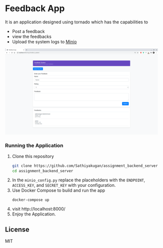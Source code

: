 # Feedback App
It is an application designed using tornado which has the capabilities to
- Post a feedback
- view the feedbacks
- Upload the system logs to [Minio](https://www.minio.io/)

![](/static/images/ss.png)


### Running the Application

1. Clone this repository
    ```sh
    git clone https://github.com/Sathiyakugan/assignment_backend_server.git
    cd assignment_backend_server
    ```
2. In the `minio_config.py` replace the placeholders with the  `ENDPOINT`, `ACCESS_KEY`, and `SECRET_KEY` with your configuration.
3. Use Docker Compose to build and run the app 
    ```
    docker-compose up
    ```  
4. visit   http://localhost:8000/  
5. Enjoy the Application. 

License
----
MIT